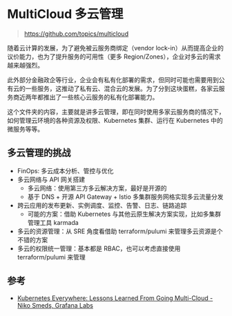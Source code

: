 # MultiCloud 多云管理

>https://github.com/topics/multicloud

随着云计算的发展，为了避免被云服务商绑定（vendor lock-in）从而提高企业的议价能力，也为了提升服务的可用性（更多 Region/Zones），企业对多云的需求越来越强烈。

此外部分金融政企等行业，企业会有私有化部署的需求，但同时可能也需要用到公有云的一些服务，这推动了私有云、混合云的发展。为了分到这块蛋糕，各家云服务商近两年都推出了一些核心云服务的私有化部署能力。

这个文件夹的内容，主要就是讲多云管理，即在同时使用多家云服务商的情况下，如何管理云环境的各种资源及权限、Kubernetes 集群、运行在 Kubernetes 中的微服务等等。


## 多云管理的挑战

- FinOps: 多云成本分析、管控与优化
- 多云网络与 API 网关搭建
  - 多云网络：使用第三方多云解决方案，最好是开源的
  - 基于 DNS + 开源 API Gateway + Istio 多集群服务网格实现多云流量分发
- 跨云应用的发布更新、实例调度、监控、告警、日志、链路追踪
  - 可能的方案：借助 Kubernetes 与其他云原生解决方案实现，比如多集群管理工具 karmada
- 多云的资源管理：从 SRE 角度看借助 terraform/pulumi 来管理多云资源是个不错的方案
- 多云的权限统一管理：基本都是 RBAC，也可以考虑直接使用 terraform/pulumi 来管理


## 参考

- [Kubernetes Everywhere: Lessons Learned From Going Multi-Cloud - Niko Smeds, Grafana Labs](https://www.youtube.com/watch?v=ZY5h8Atc14A)

